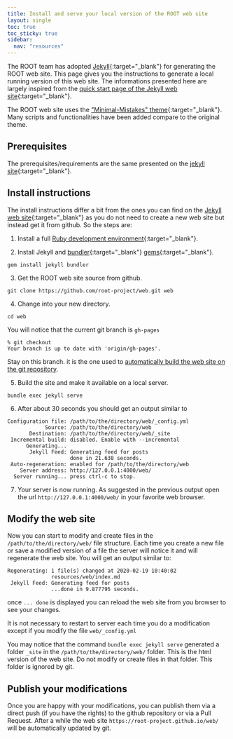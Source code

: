 ```yaml
---
title: Install and serve your local version of the ROOT web site
layout: single
toc: true
toc_sticky: true
sidebar:
  nav: "resources"
---
```


The ROOT team has adopted [Jekyll](https://jekyllrb.com/){:target="_blank"} for generating
the ROOT web site. This page gives you the instructions to generate a local running version
of this web site. The informations presented here are largely inspired from the
[quick start page of the Jekyll web site](https://jekyllrb.com/docs/){:target="_blank"}.

The ROOT web site uses the ["Minimal-Mistakes" theme](https://mmistakes.github.io/minimal-mistakes/){:target="_blank"}.
Many scripts and functionalities have been added compare to the original theme.

## Prerequisites

The prerequisites/requirements are the same presented on the
[jekyll site](https://jekyllrb.com/docs/installation/#requirements){:target="_blank"}.

## Install instructions

The install instructions differ a bit from the ones you can find on the
[Jekyll web site](https://jekyllrb.com/docs/){:target="_blank"}
as you do not need to create a new web site but instead
get it from github. So the steps are:

1. Install a full [Ruby development environment](https://jekyllrb.com/docs/installation/){:target="_blank"}.

2. Install Jekyll and [bundler](https://jekyllrb.com/docs/ruby-101/#bundler){:target="_blank"} [gems](https://jekyllrb.com/docs/ruby-101/#gems){:target="_blank"}.
```
gem install jekyll bundler
```

3. Get the ROOT web site source from github.
```
git clone https://github.com/root-project/web.git web
```

4. Change into your new directory.
```
cd web
```
You will notice that the current git branch is `gh-pages`
```
% git checkout
Your branch is up to date with 'origin/gh-pages'.
```
Stay on this branch. it is the one used to [automatically build the web
site on the git repository](#publish-your-modifications).

5. Build the site and make it available on a local server.
```
bundle exec jekyll serve
```

6. After about 30 seconds you should get an output similar to
```
Configuration file: /path/to/the/directory/web/_config.yml
            Source: /path/to/the/directory/web
       Destination: /path/to/the/directory/web/_site
 Incremental build: disabled. Enable with --incremental
      Generating...
       Jekyll Feed: Generating feed for posts
                    done in 21.638 seconds.
 Auto-regeneration: enabled for /path/to/the/directory/web
    Server address: http://127.0.0.1:4000/web/
  Server running... press ctrl-c to stop.
```

7. Your server is now running. As suggested in the previous output open the url
`http://127.0.0.1:4000/web/` in your favorite web browser.

## Modify the web site

Now you can start to modify and create files in the `/path/to/the/directory/web/`
file structure. Each time you create a new file or save a modified version of a file
the server will notice it and will regenerate the web site. You will get an output
similar to:
```
Regenerating: 1 file(s) changed at 2020-02-19 10:40:02
              resources/web/index.md
 Jekyll Feed: Generating feed for posts
              ...done in 9.877795 seconds.
```
once `... done` is displayed you can reload the web site from you browser to see your
changes.

It is not necessary to restart to server each time you do a modification except if you
modify the file `web/_config.yml`

You may notice that the command `bundle exec jekyll serve` generated a folder `_site` in
the `/path/to/the/directory/web/` folder. This is the html version of the web site. Do not
modify or create files in that folder. This folder is ignored by git.

## Publish your modifications

Once you are happy with your modifications, you can publish them via a direct push (if you have
the rights) to the github repository or via a Pull Request. After a while the web site
`https://root-project.github.io/web/` will be automatically updated by git.
